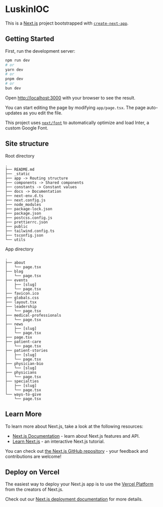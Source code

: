 # LuskinIOC

This is a [Next.js](https://nextjs.org/) project bootstrapped with [`create-next-app`](https://github.com/vercel/next.js/tree/canary/packages/create-next-app).

## Getting Started

First, run the development server:

```bash
npm run dev
# or
yarn dev
# or
pnpm dev
# or
bun dev
```

Open [http://localhost:3000](http://localhost:3000) with your browser to see the result.

You can start editing the page by modifying `app/page.tsx`. The page auto-updates as you edit the file.

This project uses [`next/font`](https://nextjs.org/docs/basic-features/font-optimization) to automatically optimize and load Inter, a custom Google Font.

## Site structure

Root directory
```
.
├── README.md
├── _static
├── app -> Routing structure
├── components -> Shared components
├── constants -> Constant values
├── docs -> Documentation
├── next-env.d.ts
├── next.config.js
├── node_modules
├── package-lock.json
├── package.json
├── postcss.config.js
├── prettierrc.json
├── public
├── tailwind.config.ts
├── tsconfig.json
└── utils
```

App directory
```
.
├── about
│   └── page.tsx
├── blog
│   └── page.tsx
├── events
│   ├── [slug]
│   └── page.tsx
├── favicon.ico
├── globals.css
├── layout.tsx
├── leadership
│   └── page.tsx
├── medical-professionals
│   └── page.tsx
├── news
│   ├── [slug]
│   └── page.tsx
├── page.tsx
├── patient-care
│   └── page.tsx
├── patient-stories
│   ├── [slug]
│   └── page.tsx
├── physician-bio
│   └── [slug]
├── physicians
│   └── page.tsx
├── specialties
│   ├── [slug]
│   └── page.tsx
└── ways-to-give
    └── page.tsx
```


## Learn More

To learn more about Next.js, take a look at the following resources:

- [Next.js Documentation](https://nextjs.org/docs) - learn about Next.js features and API.
- [Learn Next.js](https://nextjs.org/learn) - an interactive Next.js tutorial.

You can check out [the Next.js GitHub repository](https://github.com/vercel/next.js/) - your feedback and contributions are welcome!

## Deploy on Vercel

The easiest way to deploy your Next.js app is to use the [Vercel Platform](https://vercel.com/new?utm_medium=default-template&filter=next.js&utm_source=create-next-app&utm_campaign=create-next-app-readme) from the creators of Next.js.

Check out our [Next.js deployment documentation](https://nextjs.org/docs/deployment) for more details.
